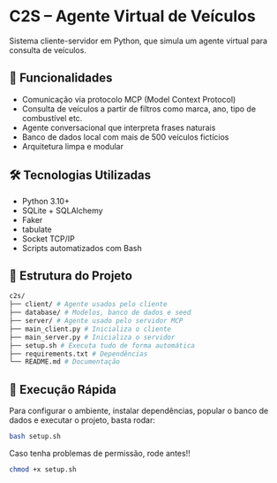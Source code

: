 # C2S – Agente Virtual de Veículos

Sistema cliente-servidor em Python, que simula um agente virtual para consulta de veículos.

## 🚗 Funcionalidades

- Comunicação via protocolo MCP (Model Context Protocol)
- Consulta de veículos a partir de filtros como marca, ano, tipo de combustível etc.
- Agente conversacional que interpreta frases naturais
- Banco de dados local com mais de 500 veículos fictícios
- Arquitetura limpa e modular

## 🛠️ Tecnologias Utilizadas

- Python 3.10+
- SQLite + SQLAlchemy
- Faker
- tabulate
- Socket TCP/IP
- Scripts automatizados com Bash

## 📁 Estrutura do Projeto

```bash
c2s/
├── client/ # Agente usados pelo cliente
├── database/ # Modelos, banco de dados e seed
├── server/ # Agente usado pelo servidor MCP
├── main_client.py # Inicializa o cliente
├── main_server.py # Inicializa o servidor
├── setup.sh # Executa tudo de forma automática
├── requirements.txt # Dependências
└── README.md # Documentação
```
## 🚀 Execução Rápida

Para configurar o ambiente, instalar dependências, popular o banco de dados e executar o projeto, basta rodar:

```bash 
bash setup.sh
```

Caso tenha problemas de permissão, rode antes!!

```bash 
chmod +x setup.sh
```